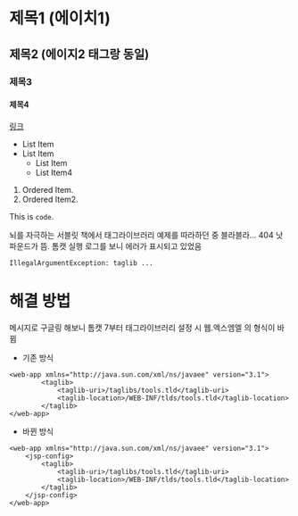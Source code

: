 # 제목1 (에이치1)
## 제목2 (에이지2 태그랑 동일)
### 제목3
#### 제목4
[링크](https://www.daum.net)
- List Item
- List Item
  - List Item 
  - List Item4
  
1. Ordered Item.
2. Ordered Item2.

This is `code`.  

뇌를 자극하는 서블릿 책에서 태그라이브러리 예제를 따라하던 중 블라블라...
404 낫 파운드가 뜸.
톰캣 실행 로그를 보니 에러가 표시되고 있었음
```
IllegalArgumentException: taglib ...
```

# 해결 방법
메시지로 구글링 해보니 톰캣 7부터 태그라이브러리 설정 시 웹.엑스엠엘 의 형식이 바뀜  
- 기존 방식
```
<web-app xmlns="http://java.sun.com/xml/ns/javaee" version="3.1">
		<taglib>
			<taglib-uri>/taglibs/tools.tld</taglib-uri>
			<taglib-location>/WEB-INF/tlds/tools.tld</taglib-location>
		</taglib>
</web-app>
```

- 바뀐 방식
```
<web-app xmlns="http://java.sun.com/xml/ns/javaee" version="3.1">
	<jsp-config>
		<taglib>
			<taglib-uri>/taglibs/tools.tld</taglib-uri>
			<taglib-location>/WEB-INF/tlds/tools.tld</taglib-location>
		</taglib>
	</jsp-config>
</web-app>
```
